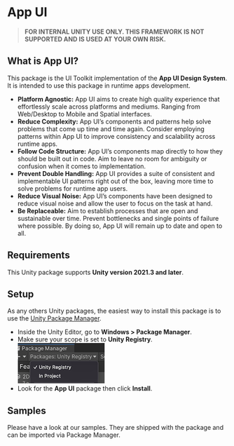 # App UI

> **FOR INTERNAL UNITY USE ONLY. THIS FRAMEWORK IS NOT SUPPORTED AND IS USED AT YOUR OWN RISK.**

## What is App UI?

This package is the UI Toolkit implementation of the **App UI Design System**.
It is intended to use this package in runtime apps development.

* **Platform Agnostic:** App UI aims to create high quality experience that effortlessly scale across platforms and mediums. Ranging from Web/Desktop to Mobile and Spatial interfaces.
* **Reduce Complexity:** App UI’s components and patterns help solve problems that come up time and time again. Consider employing patterns within App UI to improve consistency and scalability across runtime apps.
* **Follow Code Structure:** App UI’s components map directly to how they should be built out in code. Aim to leave no room for ambiguity or confusion when it comes to implementation.
* **Prevent Double Handling:** App UI provides a suite of consistent and implementable UI patterns right out of the box, leaving more time to solve problems for runtime app users.
* **Reduce Visual Noise:** App UI’s components have been designed to reduce visual noise and allow the user to focus on the task at hand.
* **Be Replaceable:** Aim to establish processes that are open and sustainable over time. Prevent bottlenecks and single points of failure where possible. By doing so, App UI will remain up to date and open to all.

## Requirements

This Unity package supports **Unity version 2021.3 and later**.

## Setup

As any others Unity packages, the easiest way to install this package is to use the [Unity Package Manager](https://docs.unity3d.com/Manual/upm-ui.html).

- Inside the Unity Editor, go to **Windows > Package Manager**.
- Make sure your scope is set to **Unity Registry**.<br/>
  ![unity-registry-scope](Documentation~/images/unity-registry-scope.png)
- Look for the **App UI** package then click **Install**.

## Samples

Please have a look at our samples. They are shipped with the package and can be imported via Package Manager.
